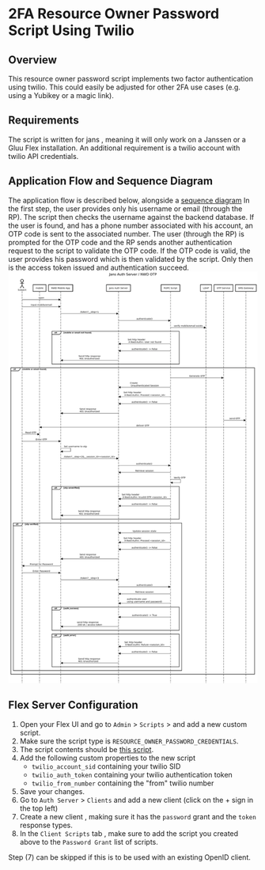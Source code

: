 # 2FA Resource Owner Password Script Using Twilio

## Overview 

  This resource owner password script implements two factor 
authentication using twilio. This could easily be adjusted 
for other 2FA use cases (e.g. using a Yubikey or a magic link).

## Requirements

  The script is written for jans , meaning it will only work on a Janssen 
or a Gluu Flex installation. An additional requirement is a twilio account 
with twilio API credentials. 

## Application Flow and Sequence Diagram 
  The application flow is described below, alongside a 
[sequence diagram](./sequence%20diagram.txt)
In the first step, the user provides only his username or email (through the RP). 
The script then checks the username against the backend database. If the user is found, and 
has a phone number associated with his account, an OTP code is sent to the associated number. 
The user (through the RP) is prompted for the OTP code and the RP sends another authentication
request to the script to validate the OTP code.
If the OTP code is valid, the user provides his password which is then validated by the script.
Only then is the access token issued and authentication succeed. 
![sequence diagram](./sequence%20diagram.png)

## Flex Server Configuration

1. Open your Flex UI and go to `Admin` > `Scripts` > and add a new custom script.
2. Make sure the script type is `RESOURCE_OWNER_PASSWORD_CREDENTIALS`. 
3. The script contents should be  [this script](scripts/GamatechRopc.py).
4. Add the following custom properties to the new script
   - `twilio_account_sid` containing your twilio SID 
   - `twilio_auth_token` containing your twilio authentication token
   - `twilio_from_number` containing the "from" twilio number
5. Save your changes.
6. Go to `Auth Server` > `Clients` and add a new client (click 
   on the + sign in the top left)
7. Create a new client , making sure it has the `password` grant and the `token` response
   types.
8. In the `Client Scripts` tab , make sure to add the script you created above to the `Password Grant` list of scripts.


Step (7) can be skipped if this is to be used with an existing OpenID client.
